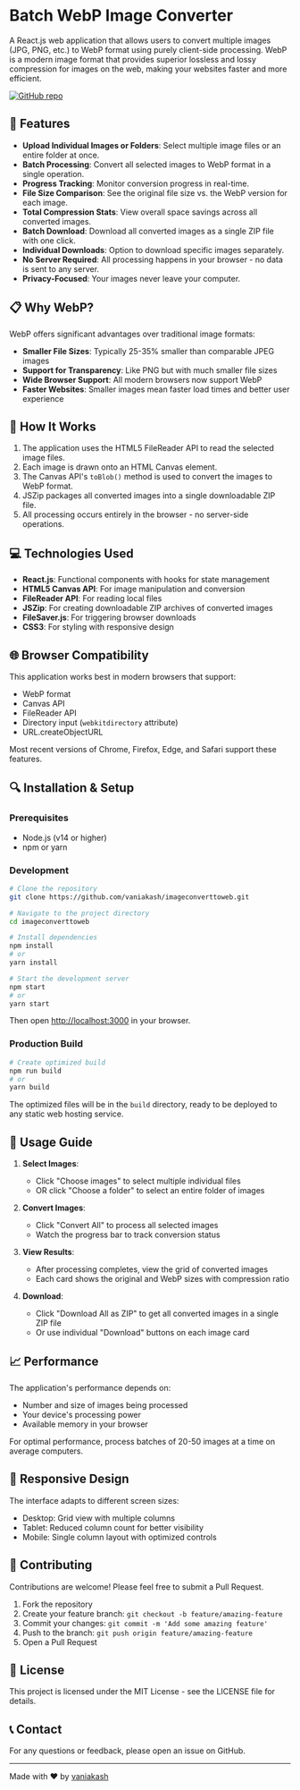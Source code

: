 # Batch WebP Image Converter

A React.js web application that allows users to convert multiple images (JPG, PNG, etc.) to WebP format using purely client-side processing. WebP is a modern image format that provides superior lossless and lossy compression for images on the web, making your websites faster and more efficient.

[![GitHub repo](https://img.shields.io/badge/GitHub-Repo-blue)](https://github.com/vaniakash/imageconverttoweb)

## 🚀 Features

- **Upload Individual Images or Folders**: Select multiple image files or an entire folder at once.
- **Batch Processing**: Convert all selected images to WebP format in a single operation.
- **Progress Tracking**: Monitor conversion progress in real-time.
- **File Size Comparison**: See the original file size vs. the WebP version for each image.
- **Total Compression Stats**: View overall space savings across all converted images.
- **Batch Download**: Download all converted images as a single ZIP file with one click.
- **Individual Downloads**: Option to download specific images separately.
- **No Server Required**: All processing happens in your browser - no data is sent to any server.
- **Privacy-Focused**: Your images never leave your computer.

## 📋 Why WebP?

WebP offers significant advantages over traditional image formats:

- **Smaller File Sizes**: Typically 25-35% smaller than comparable JPEG images
- **Support for Transparency**: Like PNG but with much smaller file sizes
- **Wide Browser Support**: All modern browsers now support WebP
- **Faster Websites**: Smaller images mean faster load times and better user experience

## 🔧 How It Works

1. The application uses the HTML5 FileReader API to read the selected image files.
2. Each image is drawn onto an HTML Canvas element.
3. The Canvas API's `toBlob()` method is used to convert the images to WebP format.
4. JSZip packages all converted images into a single downloadable ZIP file.
5. All processing occurs entirely in the browser - no server-side operations.

## 💻 Technologies Used

- **React.js**: Functional components with hooks for state management
- **HTML5 Canvas API**: For image manipulation and conversion
- **FileReader API**: For reading local files
- **JSZip**: For creating downloadable ZIP archives of converted images
- **FileSaver.js**: For triggering browser downloads
- **CSS3**: For styling with responsive design

## 🌐 Browser Compatibility

This application works best in modern browsers that support:
- WebP format
- Canvas API
- FileReader API
- Directory input (`webkitdirectory` attribute)
- URL.createObjectURL

Most recent versions of Chrome, Firefox, Edge, and Safari support these features.

## 🔍 Installation & Setup

### Prerequisites
- Node.js (v14 or higher)
- npm or yarn

### Development

```bash
# Clone the repository
git clone https://github.com/vaniakash/imageconverttoweb.git

# Navigate to the project directory
cd imageconverttoweb

# Install dependencies
npm install
# or
yarn install

# Start the development server
npm start
# or
yarn start
```

Then open [http://localhost:3000](http://localhost:3000) in your browser.

### Production Build

```bash
# Create optimized build
npm run build
# or
yarn build
```

The optimized files will be in the `build` directory, ready to be deployed to any static web hosting service.

## 📝 Usage Guide

1. **Select Images**:
   - Click "Choose images" to select multiple individual files
   - OR click "Choose a folder" to select an entire folder of images

2. **Convert Images**:
   - Click "Convert All" to process all selected images
   - Watch the progress bar to track conversion status

3. **View Results**:
   - After processing completes, view the grid of converted images
   - Each card shows the original and WebP sizes with compression ratio

4. **Download**:
   - Click "Download All as ZIP" to get all converted images in a single ZIP file
   - Or use individual "Download" buttons on each image card

## 📈 Performance

The application's performance depends on:
- Number and size of images being processed
- Your device's processing power
- Available memory in your browser

For optimal performance, process batches of 20-50 images at a time on average computers.

## 📱 Responsive Design

The interface adapts to different screen sizes:
- Desktop: Grid view with multiple columns
- Tablet: Reduced column count for better visibility
- Mobile: Single column layout with optimized controls

## 🤝 Contributing

Contributions are welcome! Please feel free to submit a Pull Request.

1. Fork the repository
2. Create your feature branch: `git checkout -b feature/amazing-feature`
3. Commit your changes: `git commit -m 'Add some amazing feature'`
4. Push to the branch: `git push origin feature/amazing-feature`
5. Open a Pull Request

## 📄 License

This project is licensed under the MIT License - see the LICENSE file for details.

## 📞 Contact

For any questions or feedback, please open an issue on GitHub.

---

Made with ❤️ by [vaniakash](https://github.com/vaniakash)
